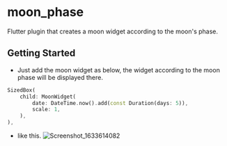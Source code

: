 # moon_phase

Flutter plugin that creates a moon widget according to the moon's phase.

## Getting Started
- Just add the moon widget as below, the widget according to the moon phase will be displayed there.
```dart
SizedBox(
    child: MoonWidget(
        date: DateTime.now().add(const Duration(days: 5)),
        scale: 1,
    ),
),
```

- like this.
![Screenshot_1633614082](https://user-images.githubusercontent.com/68217334/136396376-bd536827-03ef-4c3b-9de7-03d8b6d8fa3e.png)
